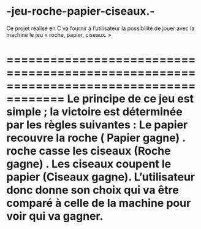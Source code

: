 # -jeu-roche-papier-ciseaux.-
Ce projet réalisé en C va fournir à l’utilisateur la possibilité de jouer avec la machine le jeu « roche, papier, ciseaux. »

======================================================================================
Le principe de ce jeu est simple ; la victoire est déterminée par les règles suivantes :
                     Le papier recouvre la roche ( Papier gagne) .
                     roche casse les ciseaux (Roche gagne) .
                     Les ciseaux coupent le papier (Ciseaux gagne).
                     L’utilisateur donc donne son choix qui va être comparé à celle de la machine pour voir qui va gagner.
======================================================================================

